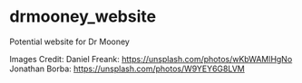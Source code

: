 # drmooney_website
Potential website for Dr Mooney

Images Credit:
Daniel Freank: https://unsplash.com/photos/wKbWAMlHgNo
Jonathan Borba: https://unsplash.com/photos/W9YEY6G8LVM
